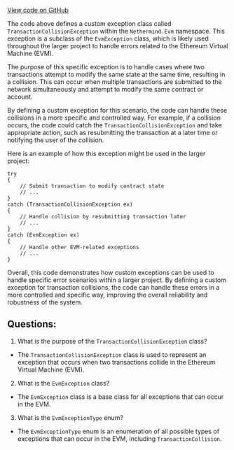 [View code on GitHub](https://github.com/nethermindeth/nethermind/Nethermind.Evm/TransactionCollisionException.cs)

The code above defines a custom exception class called `TransactionCollisionException` within the `Nethermind.Evm` namespace. This exception is a subclass of the `EvmException` class, which is likely used throughout the larger project to handle errors related to the Ethereum Virtual Machine (EVM).

The purpose of this specific exception is to handle cases where two transactions attempt to modify the same state at the same time, resulting in a collision. This can occur when multiple transactions are submitted to the network simultaneously and attempt to modify the same contract or account. 

By defining a custom exception for this scenario, the code can handle these collisions in a more specific and controlled way. For example, if a collision occurs, the code could catch the `TransactionCollisionException` and take appropriate action, such as resubmitting the transaction at a later time or notifying the user of the collision.

Here is an example of how this exception might be used in the larger project:

```
try
{
    // Submit transaction to modify contract state
    // ...
}
catch (TransactionCollisionException ex)
{
    // Handle collision by resubmitting transaction later
    // ...
}
catch (EvmException ex)
{
    // Handle other EVM-related exceptions
    // ...
}
```

Overall, this code demonstrates how custom exceptions can be used to handle specific error scenarios within a larger project. By defining a custom exception for transaction collisions, the code can handle these errors in a more controlled and specific way, improving the overall reliability and robustness of the system.
## Questions: 
 1. What is the purpose of the `TransactionCollisionException` class?
- The `TransactionCollisionException` class is used to represent an exception that occurs when two transactions collide in the Ethereum Virtual Machine (EVM).

2. What is the `EvmException` class?
- The `EvmException` class is a base class for all exceptions that can occur in the EVM.

3. What is the `EvmExceptionType` enum?
- The `EvmExceptionType` enum is an enumeration of all possible types of exceptions that can occur in the EVM, including `TransactionCollision`.
